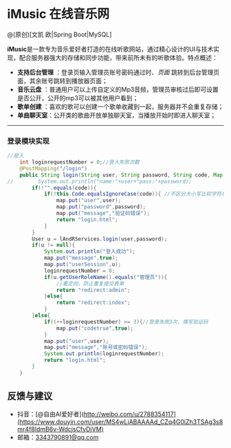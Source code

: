 # iMusic 在线音乐网 

@(原创)[文凯 欧|Spring Boot|MySQL]

**iMusic**是一款专为音乐爱好者打造的在线听歌网站，通过精心设计的UI与技术实现，配合服务器强大的存储和同步功能，带来前所未有的听歌体验。特点概述：
- **支持后台管理** ：登录页输入管理员账号密码通过时、*页面* 跳转到后台管理页面，其余账号跳转到播放器页面；
- **音乐云盘** ：普通用户可以上传自定义的Mp3音频，管理员审核过后即可设置是否公开，公开的mp3可以被其他用户看到；
- **歌单创建** ：喜欢的歌可以创建一个歌单收藏到一起，服务器并不会重复存储；
- **单曲聊天室**：公开类的歌曲开放单独聊天室，当播放开始时即进入聊天室；

-------------------

### 登录模块实现
``` java
//登入
    int loginrequestNumber = 0;//登入失败次数
    @PostMapping("/login")
    public String login(String user, String password, String code, Map map){
//        System.out.println("name:"+user+"pass:"+password);
        if(!"".equals(code)){
            if(!this.Code.equalsIgnoreCase(code)){ //不区分大小写比较字符串
                map.put("user",user);
                map.put("password",password);
                map.put("message","验证码错误");
                return "login.html";
            }
        }
        User u = lAndRServices.login(user,password);
        if(u != null){
            System.out.println("登入成功");
            map.put("message",true);
            map.put("userSession",u);
            loginrequestNumber = 0;
            if(u.getUserRoleName().equals("管理员")){
                //重定向，防止重复提交表单
                return "redirect:admin";
            }else{
                return "redirect:index";
            }
        }else{
            if((++loginrequestNumber) >= 3){//登录失败3次，填写验证码
                map.put("codetrue",true);
            }
            map.put("user",user);
            map.put("message","账号或密码错误");
            System.out.println(loginrequestNumber);
            return "login.html";
        }
    }
```
## 反馈与建议
- 抖音：[@自由AI爱好者](http://weibo.com/u/2788354117](https://www.douyin.com/user/MS4wLjABAAAAd_CZq4G0iZh3TSAg3s8mr4f8IdmB6v-WdcjsCfyDjVM)
- 邮箱：<3343790891@qq.com>
